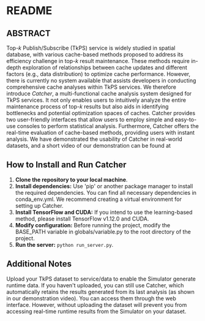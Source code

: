 # README

## ABSTRACT
Top-*k* Publish/Subscribe (TkPS) service is widely studied in spatial database, with various cache-based methods proposed to address its efficiency challenge in top-*k* result maintenance. These methods require in-depth exploration of relationships between cache updates and different factors (e.g., data distribution) to optimize cache performance. However, there is currently no system available that assists developers in conducting comprehensive cache analyses within TkPS services. We therefore introduce *Catcher*, a multi-functional cache analysis system designed for TkPS services. It not only enables users to intuitively analyze the entire maintenance process of top-*k* results but also aids in identifying bottlenecks and potential optimization spaces of caches. Catcher provides two user-friendly interfaces that allow users to employ simple and easy-to-use consoles to perform statistical analysis. Furthermore, Catcher offers the real-time evaluation of cache-based methods, providing users with instant analysis. We have demonstrated the usability of Catcher in real-world datasets, and a short video of our demonstration can be found at

## How to Install and Run Catcher
 1. **Clone the repository to your local machine**.
 2. **Install dependencies:** Use 'pip' or another package manager to install the required dependencies. You can find all necessary dependencies in conda_env.yml. We recommend creating a virtual environment for setting up Catcher.
 3. **Install TensorFlow and CUDA:** If you intend to use the learning-based method, please install TensorFlow v1.12.0 and CUDA.
 4. **Modify configuration:** Before running the project, modify the BASE_PATH variable in globals/variable.py to the root directory of the project.
 5. **Run the server:**
```python run_server.py```.

## Additional Notes
Upload your TkPS dataset to service/data to enable the Simulator generate runtime data. If you haven't uploaded, you can still use Catcher, which automatically retains the results generated from its last analysis (as shown in our demonstration video). You can access them through the web interface. However, without uploading the dataset will prevent you from accessing real-time runtime results from the Simulator on your dataset.
